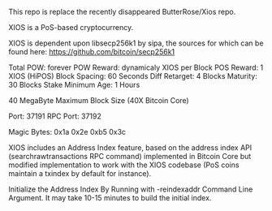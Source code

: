 This repo is replace the recently disappeared ButterRose/Xios repo.

XIOS is a PoS-based cryptocurrency.

XIOS is dependent upon libsecp256k1 by sipa, the sources for which can be found here:
https://github.com/bitcoin/secp256k1

Total POW: forever
POW Reward: dynamicaly XIOS per Block
POS Reward: 1 XIOS (HiPOS)
Block Spacing: 60 Seconds
Diff Retarget: 4 Blocks
Maturity: 30 Blocks
Stake Minimum Age: 1 Hours

40 MegaByte Maximum Block Size (40X Bitcoin Core)

Port: 37191
RPC Port: 37192

Magic Bytes: 0x1a 0x2e 0xb5 0x3c

XIOS includes an Address Index feature, based on the address index API (searchrawtransactions RPC command) implemented in Bitcoin Core but modified implementation to work with the XIOS codebase (PoS coins maintain a txindex by default for instance).

Initialize the Address Index By Running with -reindexaddr Command Line Argument.  It may take 10-15 minutes to build the initial index.


